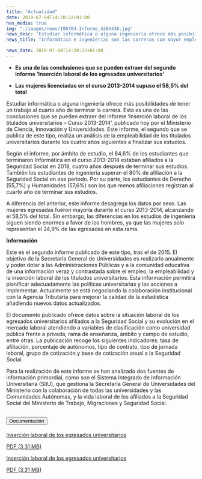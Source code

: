```yaml
---
title: "Actualidad"
date: 2019-07-04T14:20:22+01:00
has_media: true
img: "./images/news/190704-Informe_436X436.jpg"
news_desc: 'Estudiar informática o alguna ingeniería ofrece más posibilidades de tener un trabajo al cuarto año de terminar la carrera. Esta es una de las conclusiones que se pueden extraer del informe "Inserción laboral de los titulados universitarios – Curso 2013-2014", publicado hoy por el Ministerio de Ciencia, Innovación y Universidades. Este informe, el segundo que se publica de este tipo, realiza un análisis de la empleabilidad de los titulados universitarios durante los cuatro años siguientes a finalizar sus estudios.<b>Este contenido incluye:</b> <i class="fal fa-file-</a><i class="fas fa-external-link-alt"></i> </a><i class="fas fa-external-link-alt"></i>_icon"></i>'
news_title: "Informática e ingenierías son las carreras con mayor empleabilidad"

news_date: 2019-07-04T14:20:22+01:00
---
```

<ul>
<li><b>Es una de las conclusiones que se pueden extraer del segundo informe &lsquo;Inserción laboral de los egresados universitarios&rsquo;</b></li>
</ul>
<ul>
<li><b>Las mujeres licenciadas en el curso 2013-2014 supuso el 58,5% del total</b></li>
</ul>
<p>Estudiar informática o alguna ingeniería ofrece más posibilidades de tener un trabajo al cuarto año de terminar la carrera. Esta es una de las conclusiones que se pueden extraer del informe &lsquo;Inserción laboral de los titulados universitarios &ndash; Curso 2013-2014&rsquo;, publicado hoy por el Ministerio de Ciencia, Innovación y Universidades. Este informe, el segundo que se publica de este tipo, realiza un análisis de la empleabilidad de los titulados universitarios durante los cuatro años siguientes a finalizar sus estudios.</p>
<p>Según el informe, por ámbito de estudio, el 84,6% de los estudiantes que terminaron Informática en el curso 2013-2014 estaban afiliados a la Seguridad Social en 2018, cuatro años después de terminar sus estudios. También los estudiantes de ingeniería superan el 80% de afiliación a la Seguridad Social en ese periodo. Por su parte, los estudiantes de Derecho (55,7%) y Humanidades (57,6%) son los que menos afiliaciones registran al cuarto año de terminar sus estudios.</p>
<p>A diferencia del anterior, este informe desagrega los datos por sexo. Las mujeres egresadas fueron mayoría durante el curso 2013-2014, alcanzando el 58,5% del total. Sin embargo, las diferencias en los estudios de ingeniería siguen siendo enormes a favor de los hombres, ya que las mujeres solo representan el 24,9% de las egresadas en esta rama.</p>
<p><b>Información</b></p>
<p>Este es el segundo informe publicado de este tipo, tras el de 2015. El objetivo de la Secretaría General de Universidades es realizarlo anualmente y poder dotar a las Administraciones Públicas y a la comunidad educativa de una información veraz y contrastada sobre el empleo, la empleabilidad y la inserción laboral de los titulados universitarios. Esta información permitirá planificar adecuadamente las políticas universitarias y las acciones a implementar. Actualmente se está negociando la colaboración institucional con la Agencia Tributaria para mejorar la calidad de la estadística añadiendo nuevos datos actualizados.</p>
<p>El documento publicado ofrece datos sobre la situación laboral de los egresados universitarios afiliados a la Seguridad Social y su evolución en el mercado laboral atendiendo a variables de clasificación como universidad pública frente a privada, rama de enseñanza, ámbito y campo de estudio, entre otras. La publicación recoge los siguientes indicadores: tasa de afiliación, porcentaje de autónomos, tipo de contrato, tipo de jornada laboral, grupo de cotización y base de cotización anual a la Seguridad Social.</p>
<p>Para la realización de este informe se han analizado dos fuentes de información primordial, como son el Sistema Integrado de Información Universitaria (SIIU), que gestiona la Secretaría General de Universidades del Ministerio con la colaboración de todas las universidades y las Comunidades Autónomas, y la vida laboral de los afiliados a la Seguridad Social del Ministerio de Trabajo, Migraciones y Seguridad Social.</p>
<section>
    <article>
        <div class="container">
            <div class="row my-45 justify-content-md-center">
                <div class="col-md-10 content_collapse">
                    <div class="accordion accordion_alt" id="accordeonAlt">
                        <div class="accordion-item">
                            <h2 class="accordion-header" id="accordionAltHeading2">
                                <button class="accordion-button expanded" type="button" data-bs-toggle="collapse" data-bs-target="#accordionAlt2" aria-expanded="false" aria-controls="accordionAlt2">
                                    <span class="icon"><i class="fas fa-file-pdf"></i></span>Documentación
                                </button>
                            </h2>
                            <div id="accordionAlt2" class="accordion-collapse collapse show" aria-labelledby="accordionAltHeading2">
                                <div class="accordion-body">
                                    <div id="section_link">
                                        <div class="container-fluid sp">
                                            <div class="row w-100">
                                                <div class="col-lg-12 cards_download_cnt">
                                                    <div class="row jcc_mobile">
                                                        <div class="download_card">
                                                            <a class="card flex-column" href="{{<siteurl>}}documentos/pdf/news/190704-Informe_Laboral.pdf" target="_blank">
                                                                <div class="card-header">
                                                                    <i class="fal fa-download"></i>
                                                                </div>
                                                                <div class="card-body">
                                                                    <p class="text_body">Inserción laboral de los egresados universitarios</p>
                                                                    <p class="text_file">
                                                                        <i class="fal fa-file-pdf pdf_icon text-danger"></i> PDF (3,31 MB)
                                                                    </p>
                                                                </div>
                                                            </a>
                                                        </div>
                                                    </div>
                                                </div>
                                                <!-- MOBILE VERSION WITH SLIDER -->
                                                <div class="col-12" id="section_box_download_card_slider">
                                                    <div class="swiper" id="slider_download_archive">
                                                        <div class="swiper-wrapper">
                                                        <div class="swiper-slide">
                                                            <div class="download_card">
                                                                <a class="card" href="{{<siteurl>}}documentos/pdf/news/190704-Informe_Laboral.pdf" target="_blank">
                                                                    <div class="card-header">
                                                                        <i class="fal fa-download"></i>
                                                                    </div>
                                                                    <div class="card-body">
                                                                        <p class="text_body">Inserción laboral de los egresados universitarios</p>
                                                                        <p class="text_file">
                                                                            <i class="fal fa-file-pdf pdf_icon text-danger"></i> PDF (3,31 MB)
                                                                        </p>
                                                                    </div>
                                                                </a>
                                                            </div>
                                                        </div>
                                                        </div>
                                                        <div class="swiper-pagination"></div>
                                                    </div>
                                                </div>
                                            </div>
                                        </div>
                                    </div>
                                </div>
                            </div>
                        </div>
                    </div>
                </div>
            </div>
        </div>
    </article> 
</section>

